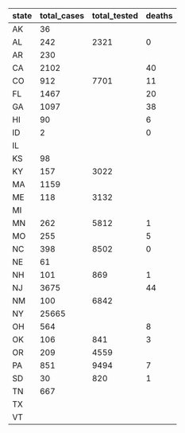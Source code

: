 state | total_cases | total_tested | deaths
--- | --- | --- | ---
AK | 36 |  | 
AL | 242 | 2321 | 0
AR | 230 |  | 
CA | 2102 |  | 40
CO | 912 | 7701 | 11
FL | 1467 |  | 20
GA | 1097 |  | 38
HI | 90 |  | 6
ID | 2 |  | 0
IL |  |  | 
KS | 98 |  | 
KY | 157 | 3022 | 
MA | 1159 |  | 
ME | 118 | 3132 | 
MI |  |  | 
MN | 262 | 5812 | 1
MO | 255 |  | 5
NC | 398 | 8502 | 0
NE | 61 |  | 
NH | 101 | 869 | 1
NJ | 3675 |  | 44
NM | 100 | 6842 | 
NY | 25665 |  | 
OH | 564 |  | 8
OK | 106 | 841 | 3
OR | 209 | 4559 | 
PA | 851 | 9494 | 7
SD | 30 | 820 | 1
TN | 667 |  | 
TX |  |  | 
VT |  |  | 

